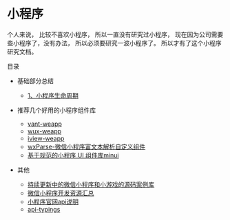 # 小程序

个人来说， 比较不喜欢小程序， 所以一直没有研究过小程序， 现在因为公司需要些小程序了，没有办法， 所以必须要研究一波小程序了。
所以才有了这个小程序研究文档。


目录

- 基础部分总结
    - [1、小程序生命周期](./01、基础部分总结)
    
    
    
    
- 推荐几个好用的小程序组件库
    - [vant-weapp](https://github.com/youzan/vant-weapp)
    - [wux-weapp](https://github.com/wux-weapp/wux-weapp)
    - [iview-weapp](https://github.com/TalkingData/iview-weapp)
    - [wxParse-微信小程序富文本解析自定义组件](https://github.com/icindy/wxParse)
    - [基于规范的小程序 UI 组件库minui](https://github.com/meili/minui)
    
    
    
- 其他
    - [持续更新中的微信小程序和小游戏的源码案例库](https://github.com/Data-Camp/WeApp_Demos)
    - [微信小程序开发资源汇总](https://github.com/justjavac/awesome-wechat-weapp)
    - [小程序官网api说明](https://developers.weixin.qq.com/miniprogram/dev/)
    - [api-typings](https://github.com/wechat-miniprogram/api-typings)
